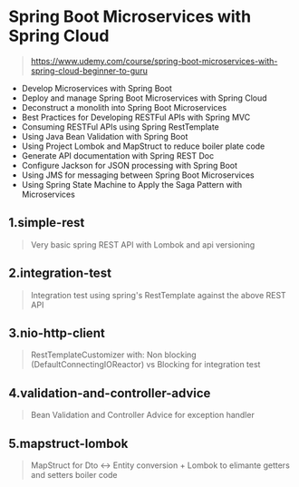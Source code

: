# Spring Boot Microservices with Spring Cloud
> https://www.udemy.com/course/spring-boot-microservices-with-spring-cloud-beginner-to-guru

* Develop Microservices with Spring Boot
* Deploy and manage Spring Boot Microservices with Spring Cloud
* Deconstruct a monolith into Spring Boot Microservices
* Best Practices for Developing RESTFul APIs with Spring MVC
* Consuming RESTFul APIs using Spring RestTemplate
* Using Java Bean Validation with Spring Boot
* Using Project Lombok and MapStruct to reduce boiler plate code
* Generate API documentation with Spring REST Doc
* Configure Jackson for JSON processing with Spring Boot
* Using JMS for messaging between Spring Boot Microservices
* Using Spring State Machine to Apply the Saga Pattern with Microservices

## 1.simple-rest
> Very basic spring REST API with Lombok and api versioning

## 2.integration-test
> Integration test using spring's RestTemplate against the above REST API

## 3.nio-http-client
> RestTemplateCustomizer with: Non blocking (DefaultConnectingIOReactor) vs Blocking for integration test

## 4.validation-and-controller-advice
> Bean Validation and Controller Advice for exception handler

## 5.mapstruct-lombok
> MapStruct for Dto <-> Entity conversion + Lombok to elimante getters and setters boiler code